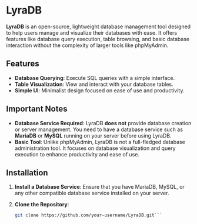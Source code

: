 # LyraDB

**LyraDB** is an open-source, lightweight database management tool designed to help users manage and visualize their databases with ease. It offers features like database query execution, table browsing, and basic database interaction without the complexity of larger tools like phpMyAdmin.

## Features

- **Database Querying**: Execute SQL queries with a simple interface.
- **Table Visualization**: View and interact with your database tables.
- **Simple UI**: Minimalist design focused on ease of use and productivity.

## Important Notes

- **Database Service Required**: LyraDB **does not** provide database creation or server management. You need to have a database service such as **MariaDB** or **MySQL** running on your server before using LyraDB.
- **Basic Tool**: Unlike phpMyAdmin, LyraDB is not a full-fledged database administration tool. It focuses on database visualization and query execution to enhance productivity and ease of use.

## Installation

1. **Install a Database Service**: Ensure that you have MariaDB, MySQL, or any other compatible database service installed on your server.
   
2. **Clone the Repository**:
   ```bash
   git clone https://github.com/your-username/LyraDB.git```
